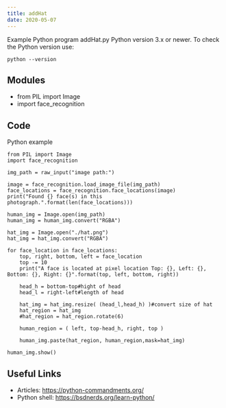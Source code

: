 ```yaml
---
title: addHat
date: 2020-05-07
---
```

Example Python program addHat.py
Python version 3.x or newer.
To check the Python version use:

    python --version

## Modules

* from PIL import Image
* import face_recognition

## Code

Python example

    from PIL import Image
    import face_recognition
    
    img_path = raw_input("image path:")
    
    image = face_recognition.load_image_file(img_path)
    face_locations = face_recognition.face_locations(image)
    print("Found {} face(s) in this photograph.".format(len(face_locations)))
    
    human_img = Image.open(img_path)
    human_img = human_img.convert("RGBA")
    
    hat_img = Image.open("./hat.png")
    hat_img = hat_img.convert("RGBA")
    
    for face_location in face_locations:
        top, right, bottom, left = face_location
        top -= 10
        print("A face is located at pixel location Top: {}, Left: {}, Bottom: {}, Right: {}".format(top, left, bottom, right))
        
        head_h = bottom-top#hight of head
        head_l = right-left#length of head
        
        hat_img = hat_img.resize( (head_l,head_h) )#convert size of hat
        hat_region = hat_img
        #hat_region = hat_region.rotate(6)
    
        human_region = ( left, top-head_h, right, top )
    
        human_img.paste(hat_region, human_region,mask=hat_img)
        
    human_img.show()
        
    
    

## Useful Links

- Articles: https://python-commandments.org/
- Python shell: https://bsdnerds.org/learn-python/
